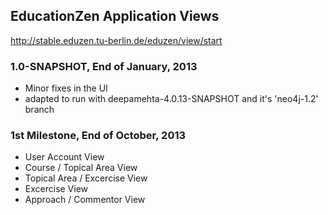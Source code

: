 ## EducationZen Application Views

<http://stable.eduzen.tu-berlin.de/eduzen/view/start>

### 1.0-SNAPSHOT, End of January, 2013

- Minor fixes in the UI
- adapted to run with deepamehta-4.0.13-SNAPSHOT and it's 'neo4j-1.2' branch

### 1st Milestone, End of October, 2013

- User Account View
- Course / Topical Area View
- Topical Area / Excercise View
- Excercise View 
- Approach / Commentor View

